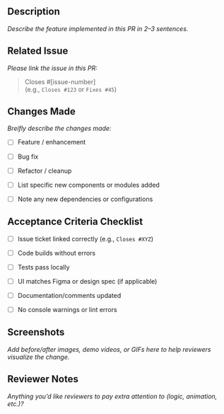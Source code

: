 ## Description

_Describe the feature implemented in this PR in 2–3 sentences._


## Related Issue

_Please link the issue in this PR:_
> Closes #[issue-number]  
> (e.g., `Closes #123` or `Fixes #45`)


## Changes Made

_Breifly describe the changes made:_

- [ ] Feature / enhancement
- [ ] Bug fix
- [ ] Refactor / cleanup
- [ ] List specific new components or modules added
- [ ] Note any new dependencies or configurations


## Acceptance Criteria Checklist

- [ ] Issue ticket linked correctly (e.g., `Closes #XYZ`)
- [ ] Code builds without errors
- [ ] Tests pass locally
- [ ] UI matches Figma or design spec (if applicable)
- [ ] Documentation/comments updated
- [ ] No console warnings or lint errors


## Screenshots

_Add before/after images, demo videos, or GIFs here to help reviewers visualize the change._


## Reviewer Notes

_Anything you’d like reviewers to pay extra attention to (logic, animation, etc.)?_
